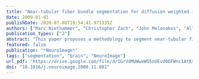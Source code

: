 ```yaml
---
title: "Near-tubular fiber bundle segmentation for diffusion weighted imaging: Segmentation through frame reorientation"
date: 2009-01-01
publishDate: 2020-07-08T19:54:41.971335Z
authors: ["Marc Niethammer", "Christopher Zach", "John Melonakos", "Allen R. Tannenbaum"]
publication_types: ["2"]
abstract: "This paper proposes a methodology to segment near-tubular fiber bundles from diffusion weighted magnetic resonance images (DW-MRI). Segmentation is simplified by locally reorienting diffusion information based on large-scale fiber bundle geometry. Segmentation is achieved through simple global statistical modeling of diffusion orientation. Utilizing a modification of a recent segmentation approach by Bresson et al. allows for a convex optimization formulation of the segmentation problem, combining orientation statistics and spatial regularization. The approach compares favorably with segmentation by full-brain streamline tractography."
featured: false
publication: "*NeuroImage*"
tags: ["segmentation", "brain", "NeuroImage"]
url_pdf: "https://drive.google.com/file/d/1GrVdMUWweWO5nUEvd0OFWnc1AtKsDxs2"
doi: "10.1016/j.neuroimage.2008.11.001"
---
```


